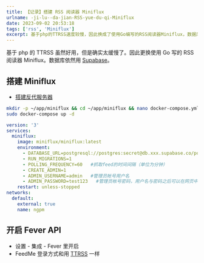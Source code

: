 ```yaml
---
title: 【记录】搭建 RSS 阅读器 Miniflux
urlname: -ji-lu--da-jian-RSS-yue-du-qi-Miniflux
date: 2023-09-02 20:53:18
tags: ['rss', 'Miniflux']
excerpt: 基于php的TTRSS速度较慢，因此换成了使用Go编写的RSS阅读器Miniflux，数据库仍然使用Supabase。搭建Miniflux和反代服务器，并开启Fever API。FeedMe的登录方式与TTRSS相同。
---
```

基于 php 的 TTRSS 虽然好用，但是确实太缓慢了。因此更换使用 Go 写的 RSS 阅读器 Miniflux。数据库依然用 [Supabase](/-ji-lu-TTRSS-shi-yong-Supabase-zuo-shu-ju-ku)。
## 搭建 Miniflux
+ [搭建反代服务器](/Docker-bu-shu-Nginx-Proxy-Manager)
```bash
mkdir -p ~/app/miniflux && cd ~/app/miniflux && nano docker-compose.yml
sudo docker-compose up -d
```
```yml
version: '3'
services:
  miniflux:
    image: miniflux/miniflux:latest
    environment:
      - DATABASE_URL=postgresql://postgres:secret@db.xxx.supabase.co/postgres #数据库url
      - RUN_MIGRATIONS=1
      - POLLING_FREQUENCY=60   #抓取feed的时间间隔（单位为分钟）
      - CREATE_ADMIN=1
      - ADMIN_USERNAME=admin   #管理员帐号用户名
      - ADMIN_PASSWORD=test123   #管理员帐号密码，用户名与密码之后可以在网页中进行修改
    restart: unless-stopped
networks:
  default:
    external: true
    name: ngpm
```
## 开启 Fever API
+ 设置 - 集成 - Fever 里开启
+ FeedMe 登录方式和用  [TTRSS](/-ji-lu-TTRSS-shi-yong-Supabase-zuo-shu-ju-ku) 一样